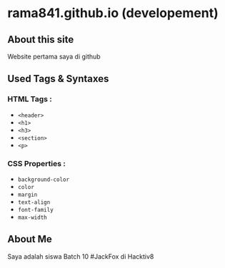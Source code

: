 # rama841.github.io (developement)


## About this site
Website pertama saya di github


## Used Tags & Syntaxes

### HTML Tags :
- `<header>`
- `<h1>`
- `<h3>`
- `<section>`
- `<p>`

### CSS Properties :
- `background-color`
- `color`
- `margin`
- `text-align`
- `font-family`
- `max-width`


## About Me
Saya adalah siswa Batch 10 #JackFox di Hacktiv8